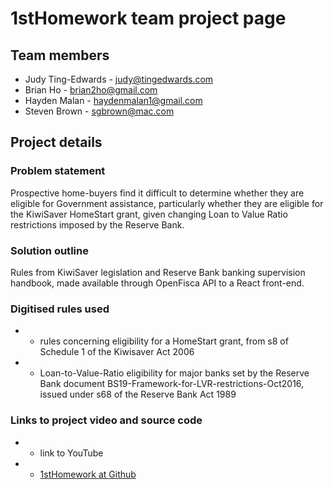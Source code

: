 # 1stHomework team project page

## Team members

* Judy Ting-Edwards - judy@tingedwards.com
* Brian Ho - brian2ho@gmail.com
* Hayden Malan - haydenmalan1@gmail.com
* Steven Brown - sgbrown@mac.com

## Project details

### Problem statement

Prospective home-buyers find it difficult to determine whether they are eligible for Government assistance, particularly whether they are eligible for the KiwiSaver HomeStart grant, given changing Loan to Value Ratio restrictions imposed by the Reserve Bank.

### Solution outline

Rules from KiwiSaver legislation and Reserve Bank banking supervision handbook, made available through OpenFisca API to a React front-end.

### Digitised rules used

* - rules concerning eligibility for a HomeStart grant, from s8 of Schedule 1 of the Kiwisaver Act 2006
* - Loan-to-Value-Ratio eligibility for major banks set by the Reserve Bank document BS19-Framework-for-LVR-restrictions-Oct2016, issued under s68 of the Reserve Bank Act 1989

### Links to project video and source code

* - link to YouTube
* - [1stHomework at Github](https://github.com/JudyPuff/1stHomework)

